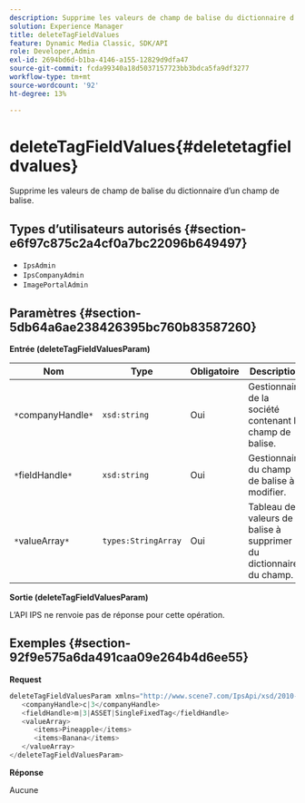 ```yaml
---
description: Supprime les valeurs de champ de balise du dictionnaire d’un champ de balise.
solution: Experience Manager
title: deleteTagFieldValues
feature: Dynamic Media Classic, SDK/API
role: Developer,Admin
exl-id: 2694bd6d-b1ba-4146-a155-12829d9dfa47
source-git-commit: fcda99340a18d5037157723bb3bdca5fa9df3277
workflow-type: tm+mt
source-wordcount: '92'
ht-degree: 13%

---
```


# deleteTagFieldValues{#deletetagfieldvalues}

Supprime les valeurs de champ de balise du dictionnaire d’un champ de balise.

## Types d’utilisateurs autorisés {#section-e6f97c875c2a4cf0a7bc22096b649497}

* `IpsAdmin`
* `IpsCompanyAdmin`
* `ImagePortalAdmin`

## Paramètres {#section-5db64a6ae238426395bc760b83587260}

**Entrée (deleteTagFieldValuesParam)**

| Nom | Type | Obligatoire | Description |
|---|---|---|---|
| `*`companyHandle`*` | `xsd:string` | Oui | Gestionnaire de la société contenant le champ de balise. |
| `*`fieldHandle`*` | `xsd:string` | Oui | Gestionnaire du champ de balise à modifier. |
| `*`valueArray`*` | `types:StringArray` | Oui | Tableau de valeurs de balise à supprimer du dictionnaire du champ. |

**Sortie (deleteTagFieldValuesParam)**

L’API IPS ne renvoie pas de réponse pour cette opération.

## Exemples {#section-92f9e575a6da491caa09e264b4d6ee55}

**Request**

```java
deleteTagFieldValuesParam xmlns="http://www.scene7.com/IpsApi/xsd/2010-01-31">
   <companyHandle>c|3</companyHandle>
   <fieldHandle>m|3|ASSET|SingleFixedTag</fieldHandle>
   <valueArray>
      <items>Pineapple</items>
      <items>Banana</items>
   </valueArray>
</deleteTagFieldValuesParam>
```

**Réponse**

Aucune
